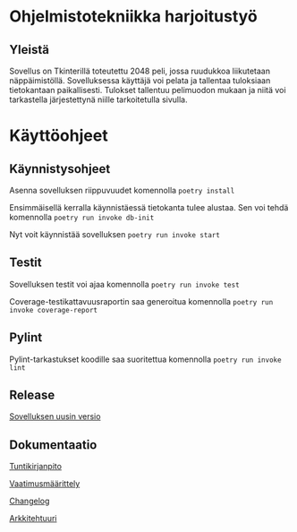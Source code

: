 # Ohjelmistotekniikka harjoitustyö

## Yleistä

Sovellus on Tkinterillä toteutettu 2048 peli, jossa ruudukkoa liikutetaan näppäimistöllä. Sovelluksessa käyttäjä voi pelata ja tallentaa tuloksiaan tietokantaan paikallisesti. Tulokset tallentuu pelimuodon mukaan ja niitä voi tarkastella järjestettynä niille tarkoitetulla sivulla.

# Käyttöohjeet

## Käynnistysohjeet

Asenna sovelluksen riippuvuudet komennolla ```poetry install```

Ensimmäisellä kerralla käynnistäessä tietokanta tulee alustaa. Sen voi tehdä komennolla ```poetry run invoke db-init```

Nyt voit käynnistää sovelluksen ```poetry run invoke start```

## Testit

Sovelluksen testit voi ajaa komennolla ```poetry run invoke test```

Coverage-testikattavuusraportin saa generoitua komennolla ```poetry run invoke coverage-report```

## Pylint

Pylint-tarkastukset koodille saa suoritettua komennolla ```poetry run invoke lint```

## Release

<a href=https://github.com/kuroniil/ot-harjoitustyo/releases/tag/viikko5>Sovelluksen uusin versio</a>

## Dokumentaatio

<a href=https://github.com/kuroniil/ot-harjoitustyo/blob/e4a49e005cf803e3b924151f0fa00241810825b6/dokumentaatio/tuntikirjanpito.md>Tuntikirjanpito</a>

<a href=https://github.com/kuroniil/ot-harjoitustyo/blob/e4a49e005cf803e3b924151f0fa00241810825b6/dokumentaatio/vaatimusmaarittely.md>Vaatimusmäärittely</a>

<a href=https://github.com/kuroniil/ot-harjoitustyo/blob/1c23567a6b6b8d6d9f8a6d95a6c8ffd542645f73/dokumentaatio/changelog.md>Changelog</a>

<a href=https://github.com/kuroniil/ot-harjoitustyo/blob/1a6a6e17efbc9d52a8cc47e677b7ff52e4c6282f/dokumentaatio/arkkitehtuuri.md>Arkkitehtuuri</a>

